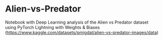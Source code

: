 # Alien-vs-Predator
Notebook with Deep Learning analysis of the Alien vs Predator dataset using PyTorch Lightning with Weights & Biases
(https://www.kaggle.com/datasets/pmigdal/alien-vs-predator-images/data)
